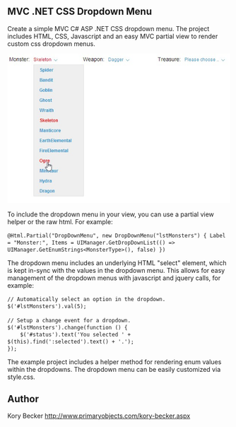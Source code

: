 MVC .NET CSS Dropdown Menu
--------

Create a simple MVC C# ASP .NET CSS dropdown menu. The project includes HTML, CSS, Javascript and an easy MVC partial view to render custom css dropdown menus.

![](screenshot.jpg)

To include the dropdown menu in your view, you can use a partial view helper or the raw html. For example:

```
@Html.Partial("DropDownMenu", new DropDownMenu("lstMonsters") { Label = "Monster:", Items = UIManager.GetDropDownList(() => UIManager.GetEnumStrings<MonsterType>(), false) })
```

The dropdown menu includes an underlying HTML "select" element, which is kept in-sync with the values in the dropdown menu. This allows for easy management of the dropdown menus with javascript and jquery calls, for example:

```
// Automatically select an option in the dropdown.
$('#lstMonsters').val(5);

// Setup a change event for a dropdown.
$('#lstMonsters').change(function () {
	$('#status').text('You selected ' + $(this).find(':selected').text() + '.');
});
```

The example project includes a helper method for rendering enum values within the dropdowns. The dropdown menu can be easily customized via style.css.

## Author

Kory Becker
http://www.primaryobjects.com/kory-becker.aspx

